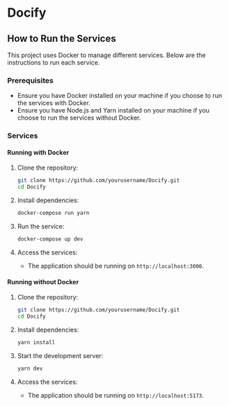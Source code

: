 # Docify

## How to Run the Services

This project uses Docker to manage different services. Below are the instructions to run each service.

### Prerequisites

- Ensure you have Docker installed on your machine if you choose to run the services with Docker.
- Ensure you have Node.js and Yarn installed on your machine if you choose to run the services without Docker.

### Services

#### Running with Docker

1. Clone the repository:
    ```sh
    git clone https://github.com/yourusername/Docify.git
    cd Docify
    ```

2. Install dependencies:
    ```sh
    docker-compose run yarn
    ```

3. Run the service:
    ```sh
    docker-compose up dev
    ```

4. Access the services:
    - The application should be running on `http://localhost:3000`.

#### Running without Docker

1. Clone the repository:
    ```sh
    git clone https://github.com/yourusername/Docify.git
    cd Docify
    ```

2. Install dependencies:
    ```sh
    yarn install
    ```

3. Start the development server:
    ```sh
    yarn dev
    ```

4. Access the services:
    - The application should be running on `http://localhost:5173`.
